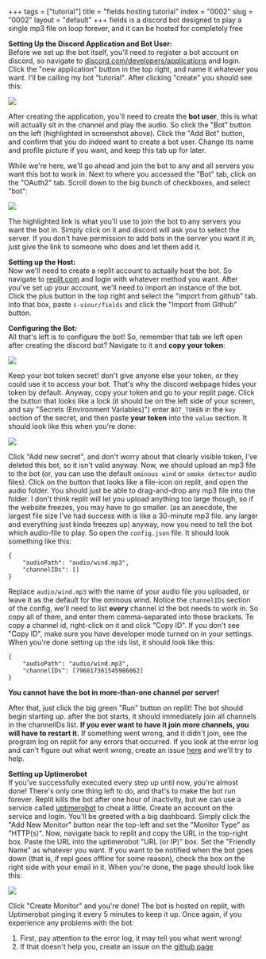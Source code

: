 +++
tags = ["tutorial"]
title = "fields hosting tutorial"
index = "0002"
slug = "0002"
layout = "default"
+++
fields is a discord bot designed to play a single mp3 file on loop forever, and it can be hosted for completely free

**Setting Up the Discord Application and Bot User:**\
Before we set up the bot itself, you'll need to register a bot account on discord, so navigate to [discord.com/developers/applications](https://discord.com/developers/applications) and login. Click the "new application" button in the top right, and name it whatever you want. I'll be calling my bot "tutorial". After clicking "create" you should see this:


![](/img/fields/fields_tutorial1.png)

After creating the application, you'll need to create the **bot user**, this is what will actually sit in the channel and play the audio. So click the "Bot" button on the left (highlighted in screenshot above). Click the "Add Bot" button, and confirm that you do indeed want to create a bot user. Change its name and profile picture if you want, and keep this tab up for later.

While we're here, we'll go ahead and join the bot to any and all servers you want this bot to work in. Next to where you accessed the "Bot" tab, click on the "OAuth2" tab. Scroll down to the big bunch of checkboxes, and select "bot":

![](/img/fields/fields_tutorial4.png)

The highlighted link is what you'll use to join the bot to any servers you want the bot in. Simply click on it and discord will ask you to select the server. If you don't have permission to add bots in the server you want it in, just give the link to someone who does and let them add it.

**Setting up the Host:**\
Now we'll need to create a replit account to actually host the bot. So navigate to [replit.com](https://replit.com) and login with whatever method you want. After you've set up your account, we'll need to import an instance of the bot. Click the plus button in the top right and select the "import from github" tab. into that box, paste `s-viour/fields` and click the "Import from Github" button.

**Configuring the Bot:**\
All that's left is to configure the bot! So, remember that tab we left open after creating the discord bot? Navigate to it and **copy your token**:
 
![](/img/fields/fields_tutorial2.png)

Keep your bot token secret! don't give anyone else your token, or they could use it to access your bot. That's why the discord webpage hides your token by default. Anyway, copy your token and go to your replit page. Click the button that looks like a lock (it should be on the left side of your screen, and say "Secrets (Environment Variables)")
enter `BOT_TOKEN` in the `key` section of the secret, and then paste **your token** into the `value` section. It should look like this when you're done: 

![](/img/fields/fields_tutorial3.png)

Click "Add new secret", and don't worry about that clearly visible token, I've deleted this bot, so it isn't valid anyway. Now, we should upload an mp3 file to the bot (or, you can use the default `ominous wind` or `smoke detector` audio files). Click on the button that looks like a file-icon on replit, and open the audio folder. You should just be able to drag-and-drop any mp3 file into the folder. I don't think replit will let you upload anything too large though, so if the website freezes, you may have to go smaller. (as an anecdote, the largest file size I've had success with is like a 30-minute mp3 file. any larger and everything just kinda freezes up) anyway, now you need to tell the bot which audio-file to play. So open the `config.json` file. It should look something like this: 
```
{
    "audioPath": "audio/wind.mp3",
    "channelIDs": []
}
```
Replace `audio/wind.mp3` with the name of your audio file you uploaded, or leave it as the default for the ominous wind. Notice the `channelIDs` section of the config, we'll need to list **every** channel id the bot needs to work in. So copy all of them, and enter them comma-separated into those brackets. To copy a channel id, right-click on it and click "Copy ID". If you don't see "Copy ID", make sure you have developer mode turned on in your settings. When you're done setting up the ids list, it should look like this:
```
{
    "audioPath": "audio/wind.mp3",
    "channelIDs": [796817361545986062]
}
```
**You cannot have the bot in more-than-one channel per server!**

After that, just click the big green "Run" button on replit! The bot should begin starting up. after the bot starts, it should immediately join all channels in the channelIDs list. **If you ever want to have it join more channels, you will have to restart it.** If something went wrong, and it didn't join, see the program log on replit for any errors that occurred. If you look at the error log and can't figure out what went wrong, create an issue [here](https://github.com/s-viour/fields/issues) and we'll try to help. 


**Setting up Uptimerobot**\
If you've successfully executed every step up until now, you're almost done! There's only one thing left to do, and that's to make the bot run forever. Replit kills the bot after one hour of inactivity, but we can use a service called [uptimerobot](https://uptimerobot.com/) to cheat a little. Create an account on the service and login. You'll be greeted with a big dashboard. Simply click the "Add New Monitor" button near the top-left and set the "Monitor Type" as "HTTP(s)". Now, navigate back to replit and copy the URL in the top-right box. Paste the URL into the uptimerobot "URL (or IP)" box. Set the "Friendly Name" as whatever you want. If you want to be notified when the bot goes down (that is, if repl goes offline for some reason), check the box on the right side with your email in it. When you're done, the page should look like this:

![](/img/fields/fields_tutorial5.png)

Click "Create Monitor" and you're done! The bot is hosted on replit, with Uptimerobot pinging it every 5 minutes to keep it up. Once again, if you experience any problems with the bot:
1. First, pay attention to the error log, it may tell you what went wrong!
2. If that doesn't help you, create an issue on the [github page](https://github.com/s-viour/fields/issues) 

